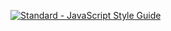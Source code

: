 [![Standard - JavaScript Style Guide](https://cdn.rawgit.com/feross/standard/master/badge.svg)](https://github.com/feross/standard)